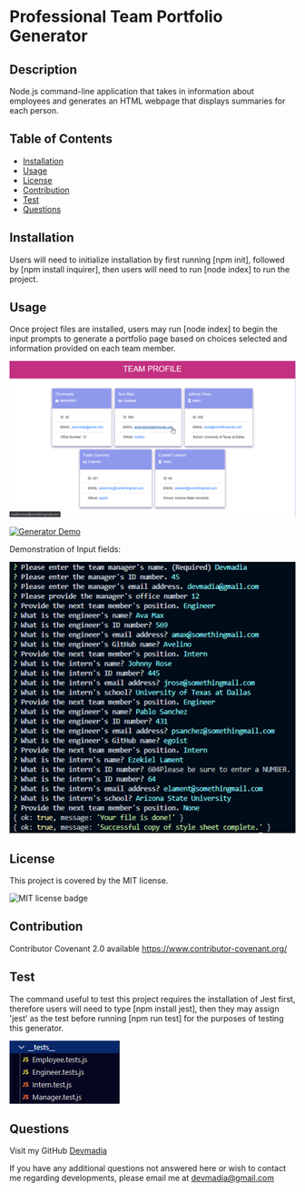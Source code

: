 
  # Professional Team Portfolio Generator

  ## Description

  Node.js command-line application that takes in information about employees and generates an HTML webpage that displays summaries for each person.

  ## Table of Contents

  * [Installation](#installation)
  * [Usage](#usage)
  * [License](#license)
  * [Contribution](#contribution)
  * [Test](#test)
  * [Questions](#questions) 
  
  ## Installation
  Users will need to initialize installation by first running [npm init], followed by [npm install inquirer], then users will need to run [node index] to run the project.

  ## Usage
  Once project files are installed, users may run [node index] to begin the input prompts to generate a portfolio page based on choices selected and information provided on each team member.

  ![Team Portfolio Generator Snapshot](./assets/images/teamportgenerator02.png)

  [![Generator Demo](./assets/images/ProfGenerator.gif)](https://drive.google.com/file/d/1MwnrSTjCiFXe-007NXffuaaj52QZUNiB/view)

  Demonstration of Input fields:

  ![Team Portfolio Generator Input Questions](./assets/images/teamportgenerator00.png "Input Questions")

  ## License
  This project is covered by the MIT license. 
  
  ![MIT license badge](https://img.shields.io/badge/license-MIT-brightgreen)
  
  ## Contribution
  Contributor Covenant 2.0 available https://www.contributor-covenant.org/

  ## Test
  The command useful to test this project requires the installation of Jest first, therefore users will need to type [npm install jest], then they may assign 'jest' as the test before running [npm run test] for the purposes of testing this generator.

  ![Team Portfolio Generator Test Options](./assets/images/teamportgenerator01.png)

  ## Questions
  Visit my GitHub [Devmadia](https://github.com/Devmadia)

  If you have any additional questions not answered here or wish to contact me regarding developments, please email me at 
  [devmadia@gmail.com](mailto:devmadia@gmail.com)
  